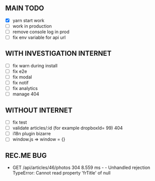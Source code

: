 MAIN TODO
-
- [x] yarn start work
- [ ] work in production
- [ ] remove console log in prod
- [ ] fix env variable for api url

WITH INVESTIGATION INTERNET
-
- [ ] fix warn during install
- [ ] fix e2e
- [ ] fix modal
- [ ] fix notif
- [ ] fix analytics
- [ ] manage 404

WITHOUT INTERNET
-
- [ ] fix test
- [ ] validate articles/:id (for example dropboxId= 99) 404
- [ ] i18n plugin bizarre
- [ ] window.js => window = {}

REC.ME BUG
-
- GET  /api/articles/46/photos 304 8.559 ms - -
Unhandled rejection TypeError: Cannot read property 'frTitle' of null
